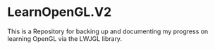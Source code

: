 # LearnOpenGL.V2
This is a Repository for backing up and documenting my progress on learning OpenGL via the LWJGL library.